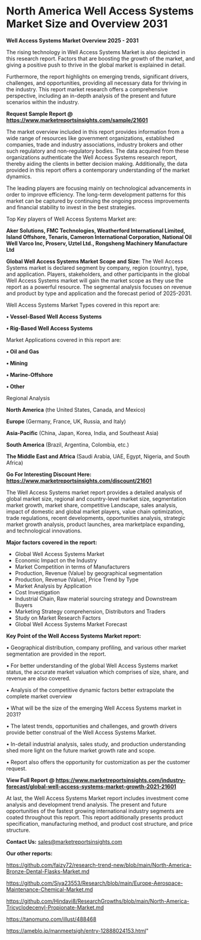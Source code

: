 # North America Well Access Systems Market Size and Overview 2031

<Strong> Well Access Systems Market Overview 2025 - 2031</strong>

The rising technology in Well Access Systems Market is also depicted in this research report. Factors that are boosting the growth of the market, and giving a positive push to thrive in the global market is explained in detail.

Furthermore, the report highlights on emerging trends, significant drivers, challenges, and opportunities, providing all necessary data for thriving in the industry. This report market research offers a comprehensive perspective, including an in-depth analysis of the present and future scenarios within the industry.

<strong>Request Sample Report @ <a href=https://www.marketreportsinsights.com/sample/21601>https://www.marketreportsinsights.com/sample/21601</a></strong>

The market overview included in this report provides information from a wide range of resources like government organizations, established companies, trade and industry associations, industry brokers and other such regulatory and non-regulatory bodies. The data acquired from these organizations authenticate the Well Access Systems research report, thereby aiding the clients in better decision making. Additionally, the data provided in this report offers a contemporary understanding of the market dynamics.

The leading players are focusing mainly on technological advancements in order to improve efficiency. The long-term development patterns for this market can be captured by continuing the ongoing process improvements and financial stability to invest in the best strategies.

Top Key players of Well Access Systems Market are:

<strong>Aker Solutions, FMC Technologies, Weatherford International Limited, Island Offshore, Tenaris, Cameron International Corporation, National Oil Well Varco Inc, Proserv, Uztel Ltd., Rongsheng Machinery Manufacture Ltd</strong>

<strong><b>Global Well Access Systems Market Scope and Size:</b></strong>
The Well Access Systems market is declared segment by company, region (country), type, and application. Players, stakeholders, and other participants in the global Well Access Systems market will gain the market scope as they use the report as a powerful resource. The segmental analysis focuses on revenue and product by type and application and the forecast period of 2025-2031.

Well Access Systems Market Types covered in this report are:

<strong>• Vessel-Based Well Access Systems

• Rig-Based Well Access Systems</strong>

Market Applications covered in this report are:

<strong>• Oil and Gas

• Mining

• Marine-Offshore

• Other</strong> 

Regional Analysis

<strong>North America</strong> (the United States, Canada, and Mexico)

<strong>Europe</strong> (Germany, France, UK, Russia, and Italy)

<strong>Asia-Pacific</strong> (China, Japan, Korea, India, and Southeast Asia)

<strong>South America</strong> (Brazil, Argentina, Colombia, etc.)

<strong>The Middle East and Africa</strong> (Saudi Arabia, UAE, Egypt, Nigeria, and South Africa)

<strong>Go For Interesting Discount Here: <a href=https://www.marketreportsinsights.com/discount/21601>https://www.marketreportsinsights.com/discount/21601</a></strong>

The Well Access Systems market report provides a detailed analysis of global market size, regional and country-level market size, segmentation market growth, market share, competitive Landscape, sales analysis, impact of domestic and global market players, value chain optimization, trade regulations, recent developments, opportunities analysis, strategic market growth analysis, product launches, area marketplace expanding, and technological innovations.

<strong><b>Major factors covered in the report:</b></strong>
<ul>
  <li>Global Well Access Systems Market </li>
  <li>Economic Impact on the Industry</li>
  <li>Market Competition in terms of Manufacturers</li>
  <li>Production, Revenue (Value) by geographical segmentation</li>
  <li>Production, Revenue (Value), Price Trend by Type</li>
  <li>Market Analysis by Application</li>
  <li>Cost Investigation</li>
  <li>Industrial Chain, Raw material sourcing strategy and Downstream Buyers</li>
  <li>Marketing Strategy comprehension, Distributors and Traders</li>
  <li>Study on Market Research Factors</li>
  <li>Global Well Access Systems Market Forecast</li>
</ul>

<strong><b>Key Point of the Well Access Systems Market report:</b></strong>

• Geographical distribution, company profiling, and various other market segmentation are provided in the report.

• For better understanding of the global Well Access Systems market status, the accurate market valuation which comprises of size, share, and revenue are also covered.

• Analysis of the competitive dynamic factors better extrapolate the complete market overview

• What will be the size of the emerging Well Access Systems market in 2031?

• The latest trends, opportunities and challenges, and growth drivers provide better construal of the Well Access Systems Market.

• In-detail industrial analysis, sales study, and production understanding shed more light on the future market growth rate and scope.

• Report also offers the opportunity for customization as per the customer request.

<strong><b>View Full Report @ <a href=https://www.marketreportsinsights.com/industry-forecast/global-well-access-systems-market-growth-2021-21601>https://www.marketreportsinsights.com/industry-forecast/global-well-access-systems-market-growth-2021-21601</a></b></strong>


At last, the Well Access Systems Market report includes investment come analysis and development trend analysis. The present and future opportunities of the fastest growing international industry segments are coated throughout this report. This report additionally presents product specification, manufacturing method, and product cost structure, and price structure.

<strong>Contact Us:</strong>
sales@marketreportsinsights.com

<strong>Our other reports:</strong>

<a href=https://github.com/faizy72/research-trend-new/blob/main/North-America-Bronze-Dental-Flasks-Market.md>https://github.com/faizy72/research-trend-new/blob/main/North-America-Bronze-Dental-Flasks-Market.md</a>

<a href=https://github.com/Siya23553/Research/blob/main/Europe-Aerospace-Maintenance-Chemical-Market.md>https://github.com/Siya23553/Research/blob/main/Europe-Aerospace-Maintenance-Chemical-Market.md</a>

<a href=https://github.com/Hindavi8/ResearchGrowths/blob/main/North-America-Tricyclodecenyl-Propionate-Market.md>https://github.com/Hindavi8/ResearchGrowths/blob/main/North-America-Tricyclodecenyl-Propionate-Market.md</a>

<a href=https://tanomuno.com/illust/488468>https://tanomuno.com/illust/488468</a>

<a href=https://ameblo.jp/manmeetsigh/entry-12888024153.html>https://ameblo.jp/manmeetsigh/entry-12888024153.html</a>"
